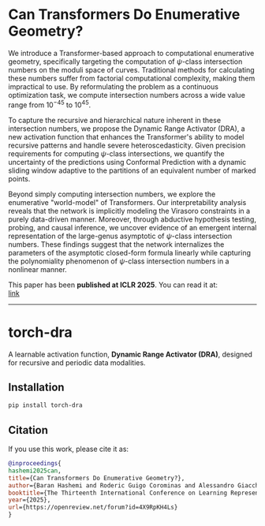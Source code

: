 # Can Transformers Do Enumerative Geometry?

We introduce a Transformer-based approach to computational enumerative geometry, specifically targeting the computation of $\psi$-class intersection numbers on the moduli space of curves. Traditional methods for calculating these numbers suffer from factorial computational complexity, making them impractical to use. By reformulating the problem as a continuous optimization task, we compute intersection numbers across a wide value range from $10^{-45}$ to $10^{45}$.  

To capture the recursive and hierarchical nature inherent in these intersection numbers, we propose the Dynamic Range Activator (DRA), a new activation function that enhances the Transformer's ability to model recursive patterns and handle severe heteroscedasticity. Given precision requirements for computing $\psi$-class intersections, we quantify the uncertainty of the predictions using Conformal Prediction with a dynamic sliding window adaptive to the partitions of an equivalent number of marked points.  

Beyond simply computing intersection numbers, we explore the enumerative "world-model" of Transformers. Our interpretability analysis reveals that the network is implicitly modeling the Virasoro constraints in a purely data-driven manner. Moreover, through abductive hypothesis testing, probing, and causal inference, we uncover evidence of an emergent internal representation of the large-genus asymptotic of $\psi$-class intersection numbers. These findings suggest that the network internalizes the parameters of the asymptotic closed-form formula linearly while capturing the polynomiality phenomenon of $\psi$-class intersection numbers in a nonlinear manner.  

This paper has been **published at ICLR 2025**. You can read it at:  
[link](https://openreview.net/forum?id=4X9RpKH4Ls&referrer=%5BAuthor%20Console%5D(%2Fgroup%3Fid%3DICLR.cc%2F2025%2FConference%2FAuthors%23your-submissions))

---

# torch-dra  

A learnable activation function, **Dynamic Range Activator (DRA)**, designed for recursive and periodic data modalities.  

## Installation  

```bash
pip install torch-dra
```  

## Citation  

If you use this work, please cite it as:  

```bibtex
@inproceedings{
hashemi2025can,
title={Can Transformers Do Enumerative Geometry?},
author={Baran Hashemi and Roderic Guigo Corominas and Alessandro Giacchetto},
booktitle={The Thirteenth International Conference on Learning Representations},
year={2025},
url={https://openreview.net/forum?id=4X9RpKH4Ls}
}
